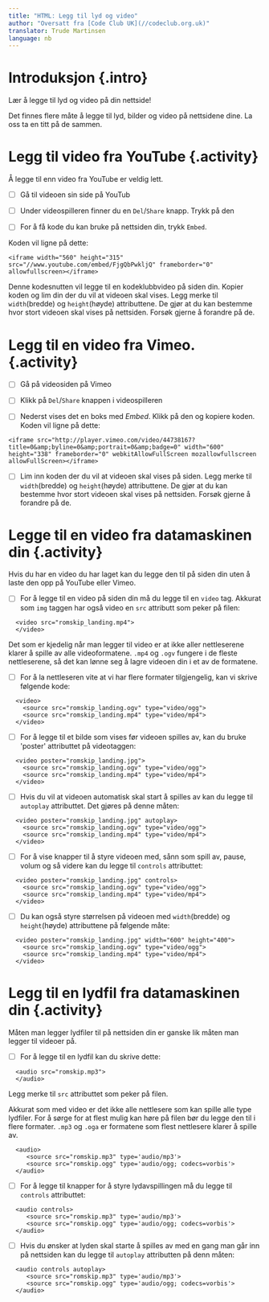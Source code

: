 ```yaml
---
title: "HTML: Legg til lyd og video"
author: "Oversatt fra [Code Club UK](//codeclub.org.uk)"
translator: Trude Martinsen
language: nb
---
```



# Introduksjon {.intro}

Lær å legge til lyd og video på din nettside!

Det finnes flere måte å legge til lyd, bilder og video på nettsidene dine. La
oss ta en titt på de sammen.


# Legg til video fra YouTube {.activity}

Å legge til enn video fra YouTube er veldig lett.

- [ ] Gå til videoen sin side på YouTub

- [ ] Under videospilleren finner du en `Del`/`Share` knapp. Trykk på den

- [ ] For å få kode du kan bruke på nettsiden din, trykk `Embed`.

Koden vil ligne på dette:

```
<iframe width="560" height="315" src="//www.youtube.com/embed/FjgQbPwkljQ" frameborder="0" allowfullscreen></iframe>
```

Denne kodesnutten vil legge til en kodeklubbvideo på siden din. Kopier koden og
lim din der du vil at videoen skal vises. Legg merke til `width`(bredde) og
`height`(høyde) attributtene. De gjør at du kan bestemme hvor stort videoen skal
vises på nettsiden. Forsøk gjerne å forandre på de.


# Legg til en video fra Vimeo. {.activity}

- [ ] Gå på videosiden på Vimeo

- [ ] Klikk på `Del`/`Share` knappen i videospilleren

- [ ] Nederst vises det en boks med _Embed_. Klikk på den og kopiere koden.
  Koden vil ligne på dette:

```
<iframe src="http://player.vimeo.com/video/44738167?title=0&amp;byline=0&amp;portrait=0&amp;badge=0" width="600" height="338" frameborder="0" webkitAllowFullScreen mozallowfullscreen allowFullScreen></iframe>
```

- [ ] Lim inn koden der du vil at videoen skal vises på siden. Legg merke til
  `width`(bredde) og `height`(høyde) attributtene. De gjør at du kan bestemme
  hvor stort videoen skal vises på nettsiden. Forsøk gjerne å forandre på de.


# Legge til en video fra datamaskinen din {.activity}

Hvis du har en video du har laget kan du legge den til på siden din uten å laste
den opp på YouTube eller Vimeo.

- [ ] For å legge til en video på siden din må du legge til en `video` tag.
  Akkurat som `img` taggen har også video en `src` attributt som peker på filen:

```
  <video src="romskip_landing.mp4">
  </video>
```

Det som er kjedelig når man legger til video er at ikke aller nettleserene
klarer å spille av alle videoformatene. `.mp4` og `.ogv` fungere i de fleste
nettleserene, så det kan lønne seg å lagre videoen din i et av de formatene.

- [ ] For å la nettleseren vite at vi har flere formater tilgjengelig, kan vi
  skrive følgende kode:

```
  <video>
    <source src="romskip_landing.ogv" type="video/ogg">
    <source src="romskip_landing.mp4" type="video/mp4">
  </video>
```

- [ ] For å legge til et bilde som vises før videoen spilles av, kan du bruke
  'poster' attributtet på videotaggen:

```
  <video poster="romskip_landing.jpg">
    <source src="romskip_landing.ogv" type="video/ogg">
    <source src="romskip_landing.mp4" type="video/mp4">
  </video>
```

- [ ] Hvis du vil at videoen automatisk skal start å spilles av kan du legge til
  `autoplay` attributtet. Det gjøres på denne måten:

```
  <video poster="romskip_landing.jpg" autoplay>
    <source src="romskip_landing.ogv" type="video/ogg">
    <source src="romskip_landing.mp4" type="video/mp4">
  </video>
```

- [ ] For å vise knapper til å styre videoen med, sånn som spill av, pause,
  volum og så videre kan du legge til `controls` attributtet:

```
  <video poster="romskip_landing.jpg" controls>
    <source src="romskip_landing.ogv" type="video/ogg">
    <source src="romskip_landing.mp4" type="video/mp4">
  </video>
```

- [ ] Du kan også styre størrelsen på videoen med `width`(bredde) og
  `height`(høyde) attributtene på følgende måte:

```
  <video poster="romskip_landing.jpg" width="600" height="400">
    <source src="romskip_landing.ogv" type="video/ogg">
    <source src="romskip_landing.mp4" type="video/mp4">
  </video>
```


# Legg til en lydfil fra datamaskinen din {.activity}

Måten man legger lydfiler til på nettsiden din er ganske lik måten man legger
til videoer på.

- [ ] For å legge til en lydfil kan du skrive dette:

```
  <audio src="romskip.mp3">
  </audio>
```

Legg merke til `src` attributtet som peker på filen.

Akkurat som med video er det ikke alle nettlesere som kan spille alle type
lydfiler. For å sørge for at flest mulig kan høre på filen bør du legge den til
i flere formater. `.mp3` og `.oga` er formatene som flest nettlesere klarer å
spille av.

```
  <audio>
     <source src="romskip.mp3" type='audio/mp3'>
     <source src="romskip.ogg" type='audio/ogg; codecs=vorbis'>
  </audio>
```

- [ ] For å legge til knapper for å styre lydavspillingen må du legge til
  `controls` attributtet:

```
  <audio controls>
     <source src="romskip.mp3" type='audio/mp3'>
     <source src="romskip.ogg" type='audio/ogg; codecs=vorbis'>
  </audio>
```

- [ ] Hvis du ønsker at lyden skal starte å spilles av med en gang man går inn
  på nettsiden kan du legge til `autoplay` attributten på denn måten:

```
  <audio controls autoplay>
     <source src="romskip.mp3" type='audio/mp3'>
     <source src="romskip.ogg" type='audio/ogg; codecs=vorbis'>
  </audio>
```
